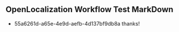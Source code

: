 ## OpenLocalization Workflow Test MarkDown
* 55a6261d-a65e-4e9d-aefb-4d137bf9db8a thanks!

<!--HONumber=Sep16_HO1-->


